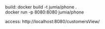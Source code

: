 build:
  docker build -t jumia/phone .      
  docker run -p 8080:8080 jumia/phone

access:
  http://localhost:8080/customersView/
